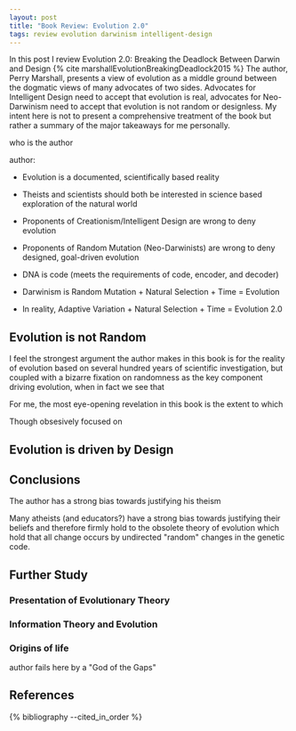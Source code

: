 ```yaml
---
layout: post
title: "Book Review: Evolution 2.0"
tags: review evolution darwinism intelligent-design
---
```


In this post I review Evolution 2.0: Breaking the Deadlock Between Darwin and Design {% cite marshallEvolutionBreakingDeadlock2015 %} The author, Perry Marshall, presents a view of evolution as a middle ground between the dogmatic views of many advocates of two sides. Advocates for Intelligent Design need to accept that evolution is real, advocates for Neo-Darwinism need to accept that evolution is not random or designless. My intent here is not to present a comprehensive treatment of the book but rather a summary of the major takeaways for me personally.

who is the author

author:

- Evolution is a documented, scientifically based reality

- Theists and scientists should both be interested in science based exploration of the natural world

- Proponents of Creationism/Intelligent Design are wrong to deny evolution

- Proponents of Random Mutation (Neo-Darwinists) are wrong to deny designed, goal-driven evolution

- DNA is code (meets the requirements of code, encoder, and decoder)

- Darwinism is Random Mutation + Natural Selection + Time = Evolution

- In reality, Adaptive Variation + Natural Selection + Time = Evolution 2.0

## Evolution is not Random

I feel the strongest argument the author makes in this book is for the reality of evolution based on several hundred years of scientific investigation, but coupled with a bizarre fixation on randomness as the key component driving evolution, when in fact we see that

For me, the most eye-opening revelation in this book is the extent to which

Though obsesively focused on 

## Evolution is driven by Design

## Conclusions

The author has a strong bias towards justifying his theism

Many atheists (and educators?) have a strong bias towards justifying their beliefs and therefore firmly hold to the obsolete theory of evolution which hold that all change occurs by undirected "random" changes in the genetic code.



## Further Study

### Presentation of Evolutionary Theory

### Information Theory and Evolution

### Origins of life

author fails here by a "God of the Gaps"

## References

{% bibliography --cited_in_order %}
